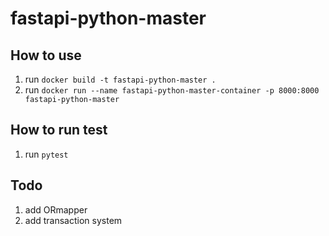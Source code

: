# fastapi-python-master

## How to use

1. run `docker build -t fastapi-python-master .`
2. run `docker run --name fastapi-python-master-container -p 8000:8000 fastapi-python-master`

## How to run test

1. run `pytest`

## Todo

1. add ORmapper
2. add transaction system
